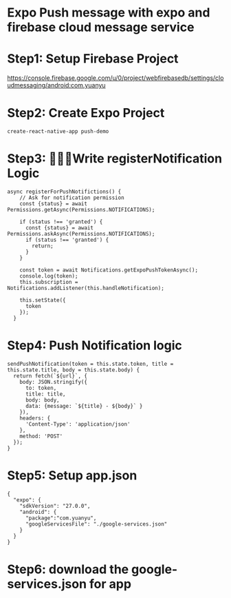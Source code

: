 # Expo Push message with expo and firebase cloud message service

# Step1: Setup Firebase Project

https://console.firebase.google.com/u/0/project/webfirebasedb/settings/cloudmessaging/android:com.yuanyu

# Step2: Create Expo Project

```create-react-native-app push-demo```

# Step3: Write registerNotification Logic

```code
async registerForPushNotifictions() {
    // Ask for notification permission
    const {status} = await Permissions.getAsync(Permissions.NOTIFICATIONS);

    if (status !== 'granted') {
      const {status} = await Permissions.askAsync(Permissions.NOTIFICATIONS);
      if (status !== 'granted') {
        return;
      }
    }

    const token = await Notifications.getExpoPushTokenAsync();
    console.log(token);
    this.subscription = Notifications.addListener(this.handleNotification);

    this.setState({
      token
    });
  }
```

# Step4: Push Notification logic

```code
sendPushNotification(token = this.state.token, title = this.state.title, body = this.state.body) {
  return fetch(`${url}`, {
    body: JSON.stringify({
      to: token,
      title: title,
      body: body,
      data: {message: `${title} - ${body}` }
    }),
    headers: {
      'Content-Type': 'application/json'
    },
    method: 'POST'
  });
}
```

# Step5: Setup app.json

```code
{
  "expo": {
    "sdkVersion": "27.0.0",
    "android": {
      "package":"com.yuanyu",
      "googleServicesFile": "./google-services.json"
    }
  }
}
```

# Step6: download the google-services.json for app
 